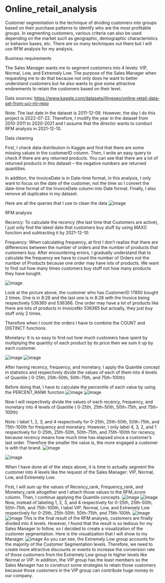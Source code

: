 # Online_retail_analysis
Customer segmentation is the technique of dividing customers into groups based on their purchase patterns to identify who are the most profitable groups. In segmenting customers, various criteria can also be used depending on the market such as geographic, demographic characteristics or behavior bases, etc. There are so many techniques out there but I will use RFM analysis for my analysis.


Business requirements

The Sales Manager wants me to segment customers into 4 levels: VIP, Normal, Low, and Extremely Low. The purpose of the Sales Manager when requesting me to do that because not only does he want to better understand customers but he also wants to give some attractive endowments to retain the customers based on their level.

Data sources: https://www.kaggle.com/datasets/jihyeseo/online-retail-data-set-from-uci-ml-repo

Note: The last date in the dataset is 2011-12-09. However, the day I do this project is 2022-07-22. Therefore, I modify the year in the dataset from 2010-2011 to 2020-2021 and I assume that the director wants to conduct RFM analysis in 2021-12-10.

Data cleaning

First, I check data distribution in Kaggle and find that there are some missing values in the customerID column. Then, I write an easy query to check if there are any returned products. You can see that there are a lot of returned products in this dataset – the negative numbers are returned quantities.


In addition, the InvoiceDate is in Date-time format, in this analysis, I only want to focus on the date of the customer, not the time so I convert the date-time format of the InvoiceDate column into Date format. Finally, I also remove all duplicates in my dataset.

Here are all the queries that I use to clean the data
![image](https://user-images.githubusercontent.com/101198685/215956972-863e90ef-28d8-49b3-a979-8663c897ec28.png)

RFM analysis

Recency: To calculate the recency (the last time that Customers are active), I just only find the latest date that customers buy stuff by using MAX() function and subtracting it by 2021-12-10.

Frequency: When calculating frequency, at first I don’t realize that there are differences between the number of orders and the number of products that customers buy. After encountering errors, I gradually understand that to calculate the frequency we have to count the number of Orders not the number of Products because one order may have lots of products. We want to find out how many times customers buy stuff not how many products they have bought.

![image](https://user-images.githubusercontent.com/101198685/215957047-dcf66476-2bbe-4675-aeef-238df521adc5.png)

Look at the picture above, the customer who has CustomerID 17850 bought 2 times. One is in 8:26 and the last one is in 8:28 with the Invoice being respectively 536365 and 536366. One order may have a lot of products like there are lots of products in InvoiceNo 536365 but actually, they just buy stuff only 2 times.

Therefore when I count the orders I have to combine the COUNT and DISTINCT functions.

Monetary: It is so easy to find out how much customers have spent by multiplying the quantity of each product by its price then we sum it up by each customer.

![image](https://user-images.githubusercontent.com/101198685/215957087-a8e7adb7-165e-43fe-a253-ebaebe9e1843.png)
![image](https://user-images.githubusercontent.com/101198685/215957106-0577d09b-f721-4819-be6e-7bc04a7bfa5d.png)

After having recency, frequency, and monetary, I apply the Quantile concept in statistics and respectively divide the values of each of them into 4 levels of Quantile ( 0-25th, 25th-50th, 50th-75th, and 75th-100th)

Before doing that, I have to calculate the percentile of each value by using the PERCENT_RANK function
![image](https://user-images.githubusercontent.com/101198685/215957155-13bc83d6-3818-4861-8aad-0e88a225dc4f.png)
![image](https://user-images.githubusercontent.com/101198685/215957178-46314818-8465-4e4f-8f01-6b8e0a1d18a5.png)

Now I will respectively divide the values of each recency, frequency, and monetary into 4 levels of Quantile ( 0-25th, 25th-50th, 50th-75th, and 75th-100th)

Note: I label 1, 2, 3, and 4 respectively for 0-25th, 25th-50th, 50th-75th, and 75th-100th for frequency and monetary. However, I only label 4, 3, 2, and 1 respectively for 0-25th, 25th-50th, 50th-75th, and 75th-100th for recency, because recency means how much time has elapsed since a customer’s last order. Therefore the smaller the value is, the more engaged a customer is with that brand.
![image](https://user-images.githubusercontent.com/101198685/215957232-5ad490cf-0077-4cf0-bc21-28cc81ff03e6.png)

![image](https://user-images.githubusercontent.com/101198685/215957257-3128ca55-c4b3-40d7-8f54-6579c8d75c07.png)

When I have done all of the steps above, it is time to actually segment the customer into 4 levels like the request of the Sales Manager: VIP, Normal, Low, and Extremely Low.

First, I will sum up the values of Recency_rank, Frequency_rank, and Monetary_rank altogether and I attach those values to the RFM_score column. Then, I continue applying the Quantile concepts.
![image](https://user-images.githubusercontent.com/101198685/215957329-66c83655-fb6a-4a2b-8204-c0f66d296506.png)
![image](https://user-images.githubusercontent.com/101198685/215957346-412527ed-9d64-469a-8979-3b2c61694f46.png)
Now, instead of labeling 1, 2, 3, and 4 respectively for 0-25th, 25th-50th, 50th-75th, and 75th-100th, I label VIP, Normal, Low, and Extremely Low respectively for 0-25th, 25th-50th, 50th-75th, and 75th-100th.
![image](https://user-images.githubusercontent.com/101198685/215957387-902472ba-80dd-4f2a-b21e-57607500b103.png)
![image](https://user-images.githubusercontent.com/101198685/215957409-aea63927-d36f-4f43-b1bf-c4fb45cfd2b9.png)
This is the final result of the RFM analysis, customers are finally divided into 4 levels. However, I found that the result is so tedious for my Sales Manager to follow, so I decided to create a visualization of the customer segmentation. Here is the visualization that I will show to my Manager.
![image](https://user-images.githubusercontent.com/101198685/215957451-0b889e73-bfc1-4f7b-b229-af5c87bf4908.png)
As you can see, the Extremely Low group accounts for the majority of the Customer Segmentation levels. Therefore, we need to create more attractive discounts or events to increase the conversion rate of those customers from the Extremely Low group to higher levels like Normal or VIP. In addition, the VIP group has the least members so the Sales Manager has to construct some strategies to retain those customers because those customers in the VIP group can contribute huge money to our company.







